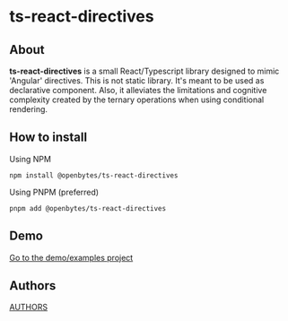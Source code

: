 # ts-react-directives

## About

**ts-react-directives** is a small React/Typescript library designed to mimic 'Angular' directives. This is not static library. It's meant to be used as declarative component. Also, it alleviates the limitations and cognitive complexity created by the ternary operations when using conditional rendering.

## How to install

Using NPM

```npm
npm install @openbytes/ts-react-directives
```

Using PNPM (preferred)

```pnpm
pnpm add @openbytes/ts-react-directives
```

## Demo

[Go to the demo/examples project](https://skycodr.github.io/ts-react-directives/)

## Authors

[AUTHORS](./AUTHORS.md)

